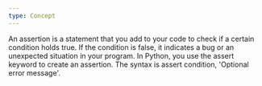 ```yaml
---
type: Concept
---
```


An assertion is a statement that you add to your code to check if a certain condition holds true. If the condition is false, it indicates a bug or an unexpected situation in your program. In Python, you use the assert keyword to create an assertion. The syntax is assert condition, 'Optional error message'.